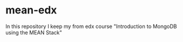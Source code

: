 # mean-edx
In this repository I keep my from edx course "Introduction to MongoDB using the MEAN Stack"
